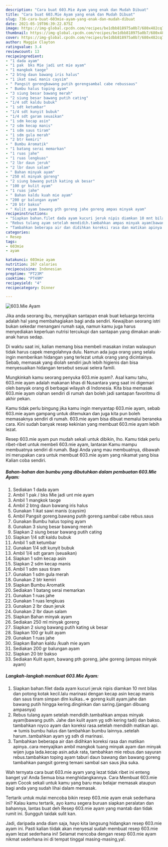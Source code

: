 ```yaml
---
description: "Cara buat 603.Mie Ayam yang enak dan Mudah Dibuat"
title: "Cara buat 603.Mie Ayam yang enak dan Mudah Dibuat"
slug: 736-cara-buat-603mie-ayam-yang-enak-dan-mudah-dibuat
date: 2021-05-19T06:39:22.875Z
image: https://img-global.cpcdn.com/recipes/be1dbb818975a0b7/680x482cq70/603mie-ayam-foto-resep-utama.jpg
thumbnail: https://img-global.cpcdn.com/recipes/be1dbb818975a0b7/680x482cq70/603mie-ayam-foto-resep-utama.jpg
cover: https://img-global.cpcdn.com/recipes/be1dbb818975a0b7/680x482cq70/603mie-ayam-foto-resep-utama.jpg
author: Maggie Clayton
ratingvalue: 3.4
reviewcount: 13
recipeingredient:
- "1 dada ayam"
- "1 pak  bks Mie jadi unt mie ayam"
- "1 mangkok taoge"
- "2 btng daun bawang iris halus"
- "1 ikat sawi manis caysim"
- " Pangsit gorengbawang putih gorengsambal cabe rebussaus"
- " Bumbu halus toping ayam"
- "3 siung besar bawang merah"
- "2 siung besar bawang putih cating"
- "1/4 sdt kaldu bubuk"
- "1 sdt ketumbar"
- "1/4 sdt kunyit bubuk"
- "1/4 sdt garam seuaikan"
- "1 sdm kecap asin"
- "2 sdm kecap manis"
- "1 sdm saus tiram"
- "1 sdm gula merah"
- "2 btr kemiri"
- " Bumbu Aromatik"
- "1 batang serai memarkan"
- "1 ruas jahe"
- "1 ruas lengkuas"
- "2 lbr daun jeruk"
- "2 lbr daun salam"
- " Bahan minyak ayam"
- "250 ml minyak goreng"
- "2 siung bawang putih kating uk besar"
- "100 gr kulit ayam"
- "1 ruas jahe"
- " Bahan kaldu kuah mie ayam"
- "200 gr balungan ayam"
- "20 btr bakso"
- " Kulit ayam bawang pth goreng jahe goreng ampas minyak ayam"
recipeinstructions:
- "Siapkan bahan.filet dada ayam kucuri jeruk nipis diamkan 10 mnt bilas dan potong kotak kecil.lalu marinasi dengan kecap asin kecap manis dan saus tiram simpan dlm kulkas..=&gt; goreng kulit ayam.jahe dan bawang putih hingga kering.dinginkan dan saring.(jangan dibuang ampasnya)"
- "Rebus tulang ayam setelah mendidih.tambahkan ampas minyak ayam(bawang putih. Jahe dan kulit ayam yg sdh kering tadi) dan bakso. tambahkan royco ayam dan koreksi rasa.setelah mendidih matikan api. =&gt; tumis bumbu halus dan tambahkan bumbu lainnya..setelah harum..tambahkan ayam yg sdh di marinasi."
- "Tambahkan beberapa air dan didihkan koreksi rasa dan matikan apinya..cara menyajikan ambil mangkok tuang minyak ayam dan minyak wijen juga lada.kecap asin.aduk rata, tambahkan mie rebus.dan sayuran rebus.tambahkan toping ayam taburi daun bawang dan bawang goreng tambahkan pangsit goreng temani sambal san saus jika suka."
categories:
- Resep
tags:
- 603mie
- ayam

katakunci: 603mie ayam 
nutrition: 267 calories
recipecuisine: Indonesian
preptime: "PT23M"
cooktime: "PT49M"
recipeyield: "4"
recipecategory: Dinner

---
```



![603.Mie Ayam](https://img-global.cpcdn.com/recipes/be1dbb818975a0b7/680x482cq70/603mie-ayam-foto-resep-utama.jpg)

Jika anda seorang ibu, menyajikan santapan enak buat keluarga tercinta adalah hal yang membahagiakan bagi anda sendiri. Kewajiban seorang istri bukan sekedar menangani rumah saja, namun kamu juga harus menyediakan keperluan nutrisi tercukupi dan santapan yang dimakan anak-anak harus sedap.

Di waktu  saat ini, kalian memang bisa membeli masakan instan walaupun tidak harus capek mengolahnya dulu. Namun ada juga orang yang selalu ingin memberikan hidangan yang terlezat untuk orang yang dicintainya. Sebab, memasak yang diolah sendiri jauh lebih higienis dan bisa menyesuaikan hidangan tersebut sesuai selera famili. 



Mungkinkah kamu seorang penyuka 603.mie ayam?. Asal kamu tahu, 603.mie ayam adalah makanan khas di Nusantara yang saat ini digemari oleh banyak orang di berbagai wilayah di Indonesia. Kita bisa memasak 603.mie ayam olahan sendiri di rumah dan boleh jadi santapan favoritmu di akhir pekan.

Kamu tidak perlu bingung jika kamu ingin menyantap 603.mie ayam, sebab 603.mie ayam gampang untuk ditemukan dan juga kita pun boleh memasaknya sendiri di rumah. 603.mie ayam bisa dibuat memalui beraneka cara. Kini sudah banyak resep kekinian yang membuat 603.mie ayam lebih lezat.

Resep 603.mie ayam pun mudah sekali untuk dibikin, lho. Kamu tidak perlu ribet-ribet untuk membeli 603.mie ayam, lantaran Kamu mampu membuatnya sendiri di rumah. Bagi Anda yang mau membuatnya, dibawah ini merupakan cara untuk membuat 603.mie ayam yang nikamat yang bisa Kalian coba sendiri.

<!--inarticleads1-->

##### Bahan-bahan dan bumbu yang dibutuhkan dalam pembuatan 603.Mie Ayam:

1. Sediakan 1 dada ayam
1. Ambil 1 pak / bks Mie jadi unt mie ayam
1. Ambil 1 mangkok taoge
1. Ambil 2 btng daun bawang iris halus
1. Gunakan 1 ikat sawi manis (caysim)
1. Ambil  Pangsit goreng.bawang putih goreng.sambal cabe rebus.saus
1. Gunakan  Bumbu halus toping ayam
1. Gunakan 3 siung besar bawang merah
1. Siapkan 2 siung besar bawang putih cating
1. Siapkan 1/4 sdt kaldu bubuk
1. Ambil 1 sdt ketumbar
1. Gunakan 1/4 sdt kunyit bubuk
1. Ambil 1/4 sdt garam (seuaikan)
1. Siapkan 1 sdm kecap asin
1. Siapkan 2 sdm kecap manis
1. Ambil 1 sdm saus tiram
1. Gunakan 1 sdm gula merah
1. Gunakan 2 btr kemiri
1. Siapkan  Bumbu Aromatik
1. Sediakan 1 batang serai memarkan
1. Gunakan 1 ruas jahe
1. Gunakan 1 ruas lengkuas
1. Gunakan 2 lbr daun jeruk
1. Gunakan 2 lbr daun salam
1. Siapkan  Bahan minyak ayam
1. Sediakan 250 ml minyak goreng
1. Siapkan 2 siung bawang putih kating uk besar
1. Siapkan 100 gr kulit ayam
1. Gunakan 1 ruas jahe
1. Siapkan  Bahan kaldu /kuah mie ayam
1. Sediakan 200 gr balungan ayam
1. Siapkan 20 btr bakso
1. Sediakan  Kulit ayam, bawang pth goreng, jahe goreng (ampas minyak ayam)




<!--inarticleads2-->

##### Langkah-langkah membuat 603.Mie Ayam:

1. Siapkan bahan.filet dada ayam kucuri jeruk nipis diamkan 10 mnt bilas dan potong kotak kecil.lalu marinasi dengan kecap asin kecap manis dan saus tiram simpan dlm kulkas..=&gt; goreng kulit ayam.jahe dan bawang putih hingga kering.dinginkan dan saring.(jangan dibuang ampasnya)
1. Rebus tulang ayam setelah mendidih.tambahkan ampas minyak ayam(bawang putih. Jahe dan kulit ayam yg sdh kering tadi) dan bakso. tambahkan royco ayam dan koreksi rasa.setelah mendidih matikan api. =&gt; tumis bumbu halus dan tambahkan bumbu lainnya..setelah harum..tambahkan ayam yg sdh di marinasi.
1. Tambahkan beberapa air dan didihkan koreksi rasa dan matikan apinya..cara menyajikan ambil mangkok tuang minyak ayam dan minyak wijen juga lada.kecap asin.aduk rata, tambahkan mie rebus.dan sayuran rebus.tambahkan toping ayam taburi daun bawang dan bawang goreng tambahkan pangsit goreng temani sambal san saus jika suka.




Wah ternyata cara buat 603.mie ayam yang lezat tidak ribet ini enteng banget ya! Anda Semua bisa menghidangkannya. Cara Membuat 603.mie ayam Cocok sekali untuk kamu yang baru mau belajar memasak ataupun bagi anda yang sudah lihai dalam memasak.

Tertarik untuk mulai mencoba bikin resep 603.mie ayam enak sederhana ini? Kalau kamu tertarik, ayo kamu segera buruan siapkan peralatan dan bahannya, lantas buat deh Resep 603.mie ayam yang mantab dan tidak rumit ini. Sungguh taidak sulit kan. 

Jadi, daripada anda diam saja, hayo kita langsung hidangkan resep 603.mie ayam ini. Pasti kalian tiidak akan menyesal sudah membuat resep 603.mie ayam lezat sederhana ini! Selamat mencoba dengan resep 603.mie ayam nikmat sederhana ini di tempat tinggal masing-masing,ya!.

